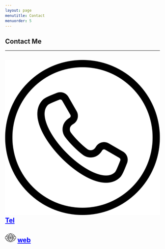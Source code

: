 ```yaml
---
layout: page
menutitle: Contact
menuorder: 5
---
```

## __Contact Me__
_________________________________________________________________________________________________________________________________________________________________________


## <img alt="Target" src="/assets//call.png"> __<a href="" style="color: blue;">Tel </a>__ 
## <img width="35" height="30" alt="Target" src="/assets//web.png"> __<a href="https://mohammadsaeedi-wrm.github.io/" style="color: blue;">web </a>__ 
